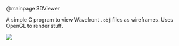 @mainpage 3DViewer

A simple C program to view Wavefront `.obj` files as wireframes. Uses OpenGL to render stuff.

![](lego.png)
